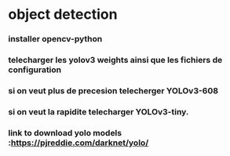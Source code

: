 # object detection 

### installer opencv-python
### telecharger les yolov3 weights ainsi que les fichiers de configuration
### si on veut plus de precesion telecherger YOLOv3-608 
### si on veut la rapidite telecharger YOLOv3-tiny.
### link to download yolo models :https://pjreddie.com/darknet/yolo/

